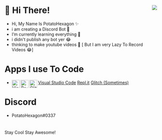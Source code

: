   # 👋 Hi There! <img src="https://cdn.discordapp.com/attachments/799245987473653770/823122060938706965/9520_Amongus_pog.png" align="right"/>
- Hi, My Name Is PotatoHexagon ✨
- i am creating a Discord Bot 🤖
- I’m currently learning everything 👀
- i didn't publish any bot yer 😂
- thinking to make youtube videos 🤔 [ But I am very Lazy To Record Videos 😂]

# Apps I use To Code
- <img align="left" alt="Visual Studio Code" width="26px" src="https://i.imgur.com/LwSdAlE.png" />[Visual Studio Code](https://visualstudio.microsoft.com)
<img align="left" alt="Replit" width="26px" src="https://cdn.discordapp.com/attachments/799245987473653770/823120180933558272/images.png" />[Repl.it](https://replit.com)
<img align="left" alt="Glitch" width="26px" src="https://cdn.discordapp.com/attachments/799245987473653770/823120815746711562/9k.png" />[Glitch (Sometimes)](https://gitch.com)

# Discord
- PotatoHexagon#0337

#
Stay Cool Stay Awesome!
